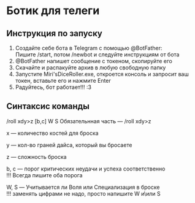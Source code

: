 # Ботик для телеги
## Инструкция по запуску
1. Создайте себе бота в Telegram с помощью @BotFather:  
      Пишите /start, потом /newbot и следуйте инструкциям от бота
2. @BotFather напишет сообщение с токеном, скопируйте его
3. Скачайте и распакуйте архив в любую свободную папку
4. Запустите Miri'sDiceRoller.exe, откроется консоль и запросит ваш токен, вставьте его и нажмите Enter
5. Радуйтесь, бот работает!!! :3

## Синтаксис команды
/roll xdy>z [b,c] W S
      Обязательнная часть — /roll xdy>z

x — количество костей для броска

y — кол-во граней дайса, который вы бросаете

z — сложность броска

b, c — порог критических неудачи и успеха соответственно  
!!! Всегда пишите оба порога

W, S — Учитывается ли Воля или Специализация в броске  
!!! заменять цифрами не надо, просто напишите W и\или S
